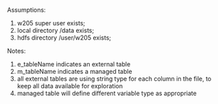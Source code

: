 Assumptions:

1. w205 super user exists;
2. local directory /data exists;
3. hdfs directory /user/w205 exists;

Notes:

1. e_tableName indicates an external table
2. m_tableName indicates a managed table
3. all external tables are using string type for each column in the file, to keep all data available for exploration
4. managed table will define different variable type as appropriate
